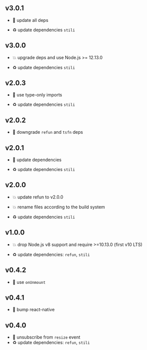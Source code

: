 ## v3.0.1

* 🐞 update all deps

* ♻️ update dependencies `stili`

## v3.0.0

* 💥 upgrade deps and use Node.js >= 12.13.0

* ♻️ update dependencies `stili`

## v2.0.3

* 🐞 use type-only imports

* ♻️ update dependencies `stili`

## v2.0.2

* 🐞 downgrade `refun` and `tsfn` deps

## v2.0.1

* 🐞 update dependencies

* ♻️ update dependencies `stili`

## v2.0.0

* 💥 update refun to v2.0.0

* 💥 rename files according to the build system

* ♻️ update dependencies `stili`

## v1.0.0

* 💥 drop Node.js v8 support and require >=10.13.0 (first v10 LTS)

* ♻️ update dependencies: `refun`, `stili`

## v0.4.2

* 🐞 use `onUnmount`

## v0.4.1

* 🐞 bump react-native

## v0.4.0

* 🐞 unsubscribe from `resize` event
* ♻️ update dependencies: `refun`, `stili`
